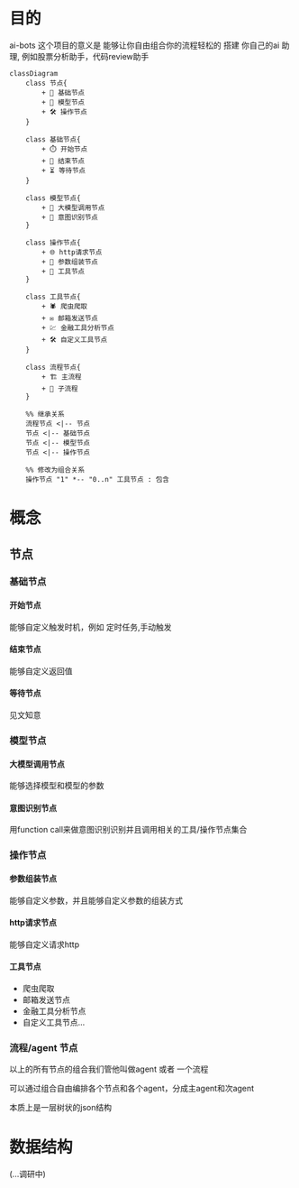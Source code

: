 # 目的

ai-bots 这个项目的意义是 能够让你自由组合你的流程轻松的 搭建 你自己的ai 助理, 例如股票分析助手，代码review助手

```mermaid
classDiagram
    class 节点{
        + 📌 基础节点
        + 🧠 模型节点
        + 🛠️ 操作节点
    }
    
    class 基础节点{
        + ⏱️ 开始节点
        + 🛑 结束节点
        + ⏳ 等待节点
    }
    
    class 模型节点{
        + 🤖 大模型调用节点
        + 🎯 意图识别节点
    }
    
    class 操作节点{
        + 🌐 http请求节点
        + 📄 参数组装节点
        + 🧰 工具节点
    }
    
    class 工具节点{
        + 🕷️ 爬虫爬取
        + ✉️ 邮箱发送节点
        + 💹 金融工具分析节点
        + 🛠️ 自定义工具节点
    }
    
    class 流程节点{
        + 🏗️ 主流程
        + 🧩 子流程
    }
    
    %% 继承关系
    流程节点 <|-- 节点
    节点 <|-- 基础节点
    节点 <|-- 模型节点
    节点 <|-- 操作节点
    
    %% 修改为组合关系
    操作节点 "1" *-- "0..n" 工具节点 : 包含
```

# 概念

## 节点

### 基础节点

#### 开始节点

能够自定义触发时机，例如 定时任务,手动触发

#### 结束节点

能够自定义返回值

#### 等待节点

见文知意

### 模型节点

#### 大模型调用节点

能够选择模型和模型的参数

#### 意图识别节点

用function call来做意图识别识别并且调用相关的工具/操作节点集合

### 操作节点

#### 参数组装节点

能够自定义参数，并且能够自定义参数的组装方式

#### http请求节点

能够自定义请求http

#### 工具节点

- 爬虫爬取
- 邮箱发送节点
- 金融工具分析节点
- 自定义工具节点...

### 流程/agent 节点

以上的所有节点的组合我们管他叫做agent 或者 一个流程

可以通过组合自由编排各个节点和各个agent，分成主agent和次agent

本质上是一层树状的json结构

# 数据结构

(...调研中)
